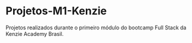 # Projetos-M1-Kenzie
Projetos realizados durante o primeiro módulo do bootcamp Full Stack da Kenzie Academy Brasil.
